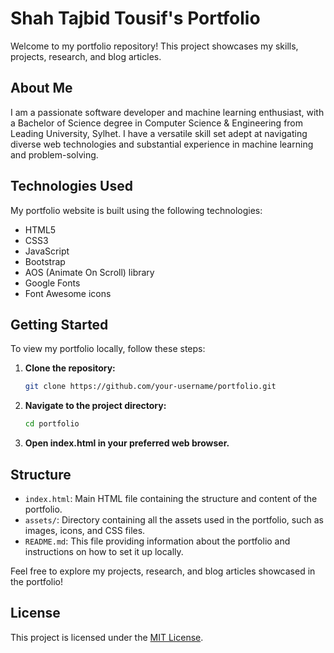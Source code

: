 # Shah Tajbid Tousif's Portfolio

Welcome to my portfolio repository! This project showcases my skills, projects, research, and blog articles.

## About Me

I am a passionate software developer and machine learning enthusiast, with a Bachelor of Science degree in Computer Science & Engineering from Leading University, Sylhet. I have a versatile skill set adept at navigating diverse web technologies and substantial experience in machine learning and problem-solving.

## Technologies Used

My portfolio website is built using the following technologies:

- HTML5
- CSS3
- JavaScript
- Bootstrap
- AOS (Animate On Scroll) library
- Google Fonts
- Font Awesome icons

## Getting Started

To view my portfolio locally, follow these steps:

1. **Clone the repository:**
    ```bash
    git clone https://github.com/your-username/portfolio.git
    ```

2. **Navigate to the project directory:**
    ```bash
    cd portfolio
    ```

3. **Open index.html in your preferred web browser.**

## Structure

- `index.html`: Main HTML file containing the structure and content of the portfolio.
- `assets/`: Directory containing all the assets used in the portfolio, such as images, icons, and CSS files.
- `README.md`: This file providing information about the portfolio and instructions on how to set it up locally.

Feel free to explore my projects, research, and blog articles showcased in the portfolio!

## License

This project is licensed under the [MIT License](LICENSE).
